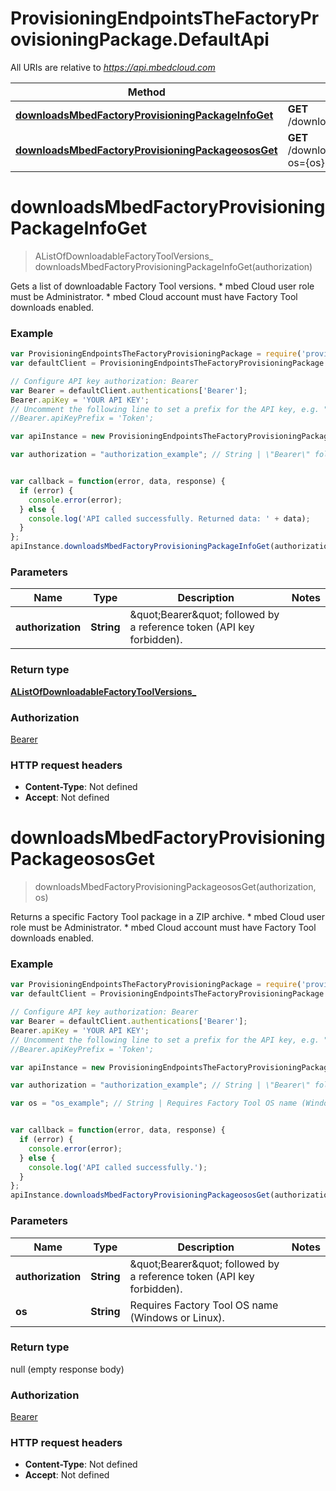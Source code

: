 # ProvisioningEndpointsTheFactoryProvisioningPackage.DefaultApi

All URIs are relative to *https://api.mbedcloud.com*

Method | HTTP request | Description
------------- | ------------- | -------------
[**downloadsMbedFactoryProvisioningPackageInfoGet**](DefaultApi.md#downloadsMbedFactoryProvisioningPackageInfoGet) | **GET** /downloads/mbed_factory_provisioning_package/info | 
[**downloadsMbedFactoryProvisioningPackageososGet**](DefaultApi.md#downloadsMbedFactoryProvisioningPackageososGet) | **GET** /downloads/mbed_factory_provisioning_package?os&#x3D;{os} | 


<a name="downloadsMbedFactoryProvisioningPackageInfoGet"></a>
# **downloadsMbedFactoryProvisioningPackageInfoGet**
> AListOfDownloadableFactoryToolVersions_ downloadsMbedFactoryProvisioningPackageInfoGet(authorization)



Gets a list of downloadable Factory Tool versions. * mbed Cloud user role must be Administrator. * mbed Cloud account must have Factory Tool downloads enabled. 

### Example
```javascript
var ProvisioningEndpointsTheFactoryProvisioningPackage = require('provisioning_endpoints___the_factory_provisioning_package');
var defaultClient = ProvisioningEndpointsTheFactoryProvisioningPackage.ApiClient.default;

// Configure API key authorization: Bearer
var Bearer = defaultClient.authentications['Bearer'];
Bearer.apiKey = 'YOUR API KEY';
// Uncomment the following line to set a prefix for the API key, e.g. "Token" (defaults to null)
//Bearer.apiKeyPrefix = 'Token';

var apiInstance = new ProvisioningEndpointsTheFactoryProvisioningPackage.DefaultApi();

var authorization = "authorization_example"; // String | \"Bearer\" followed by a reference token (API key forbidden).


var callback = function(error, data, response) {
  if (error) {
    console.error(error);
  } else {
    console.log('API called successfully. Returned data: ' + data);
  }
};
apiInstance.downloadsMbedFactoryProvisioningPackageInfoGet(authorization, callback);
```

### Parameters

Name | Type | Description  | Notes
------------- | ------------- | ------------- | -------------
 **authorization** | **String**| \&quot;Bearer\&quot; followed by a reference token (API key forbidden). | 

### Return type

[**AListOfDownloadableFactoryToolVersions_**](AListOfDownloadableFactoryToolVersions_.md)

### Authorization

[Bearer](../README.md#Bearer)

### HTTP request headers

 - **Content-Type**: Not defined
 - **Accept**: Not defined

<a name="downloadsMbedFactoryProvisioningPackageososGet"></a>
# **downloadsMbedFactoryProvisioningPackageososGet**
> downloadsMbedFactoryProvisioningPackageososGet(authorization, os)



Returns a specific Factory Tool package in a ZIP archive. * mbed Cloud user role must be Administrator. * mbed Cloud account must have Factory Tool downloads enabled. 

### Example
```javascript
var ProvisioningEndpointsTheFactoryProvisioningPackage = require('provisioning_endpoints___the_factory_provisioning_package');
var defaultClient = ProvisioningEndpointsTheFactoryProvisioningPackage.ApiClient.default;

// Configure API key authorization: Bearer
var Bearer = defaultClient.authentications['Bearer'];
Bearer.apiKey = 'YOUR API KEY';
// Uncomment the following line to set a prefix for the API key, e.g. "Token" (defaults to null)
//Bearer.apiKeyPrefix = 'Token';

var apiInstance = new ProvisioningEndpointsTheFactoryProvisioningPackage.DefaultApi();

var authorization = "authorization_example"; // String | \"Bearer\" followed by a reference token (API key forbidden).

var os = "os_example"; // String | Requires Factory Tool OS name (Windows or Linux).


var callback = function(error, data, response) {
  if (error) {
    console.error(error);
  } else {
    console.log('API called successfully.');
  }
};
apiInstance.downloadsMbedFactoryProvisioningPackageososGet(authorization, os, callback);
```

### Parameters

Name | Type | Description  | Notes
------------- | ------------- | ------------- | -------------
 **authorization** | **String**| \&quot;Bearer\&quot; followed by a reference token (API key forbidden). | 
 **os** | **String**| Requires Factory Tool OS name (Windows or Linux). | 

### Return type

null (empty response body)

### Authorization

[Bearer](../README.md#Bearer)

### HTTP request headers

 - **Content-Type**: Not defined
 - **Accept**: Not defined

